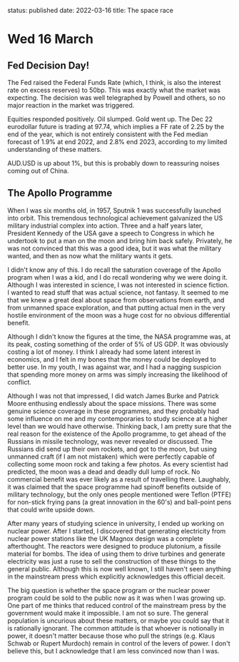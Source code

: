 status: published
date: 2022-03-16
title: The space race

# Wed 16 March

## Fed Decision Day!

The Fed raised the Federal Funds Rate (which, I think, is also the interest rate on excess reserves) to 50bp. 
This was exactly what the market was expecting. 
The decision was well telegraphed by Powell and others, so no major reaction in the market was triggered.

Equities responded positively. Oil slumped. Gold went up. 
The Dec 22 eurodollar future is trading at 97.74, which implies a FF rate of 2.25 by the end of the year, which is not entirely consistent with the Fed median forecast of  1.9% at end 2022, and 2.8% end 2023, according to my limited understanding of these matters.

AUD.USD  is up about 1%, but this is probably down to reassuring noises coming out of China.

## The Apollo Programme

When I was six months old, in 1957, Sputnik 1 was successfully launched into orbit.
This tremendous technological achievement galvanized the US military industrial complex into action. Three and a half years later, President Kennedy of the USA gave a speech to Congress in which he undertook to put a man on the moon and bring him back safely.
Privately, he was not convinced that this was a good idea, but it was what the military wanted, and then as now what the military wants it gets.

I didn't know any of this. I do recall the saturation coverage of the Apollo program when I was a kid, and I do recall wondering why we were doing it. Although I was interested in science, I was not interested in science fiction. I wanted to read stuff that was actual science, not fantasy. It seemed to me that we knew a great deal about space from observations from earth, and from unmanned space exploration, and that putting actual men in the very hostile environment of the moon was a huge cost for no obvious differential benefit.

Although I didn't know the figures at the time, the NASA programme was, at its peak, costing something of the order of 5% of US GDP. It was obviously costing a lot of money. I think I already had some latent interest in economics, and I felt in my bones that the money could be deployed to better use. In my youth, I was against war, and I had a nagging suspicion that spending more money on arms was simply increasing the likelihood of conflict.

Although I was not that impressed, I did watch James Burke and Patrick Moore enthusing endlessly about the space missions. 
There was some genuine science coverage in these programmes, and they probably had some influence on me and my contemporaries to study science at a higher level than we would have otherwise. Thinking back, I am pretty sure that the real reason for the existence of the Apollo programme, to get ahead of the Russians in missile technology, was never revealed or discussed. 
The Russians did send up their own rockets, and got to the moon, but using unmanned craft (if I am not mistaken) which were perfectly capable of collecting some moon rock and taking a few photos. As every scientist had predicted, the moon was a dead and deadly dull lump of rock. No commercial benefit was ever likely as a result of travelling there. 
Laughably, it was claimed that the space programme had spinoff benefits outside of military technology, but the only ones people mentioned were Teflon (PTFE) for non-stick frying pans (a great innovation in the 60's) and ball-point pens that could write upside down.

After many years of studying science in university, I ended up working on nuclear power. After I started, I discovered that generating electricity from nuclear power stations like the UK Magnox design was a complete afterthought. The reactors were designed to produce plutonium, a fissile material for bombs. The idea of using them to drive turbines and generate electricity was just a ruse to sell the construction of these things to the general public. Although this is now well known, I still haven't seen anything in the mainstream press which explicitly acknowledges this official deceit.

The big question is whether the space program or the nuclear power program could be sold to the public now as it was when I was growing up. One part of me thinks that reduced control of the mainstream press by the government would make it impossible. I am not so sure. The general population is uncurious about these matters, or maybe you could say that it is rationally ignorant. The common attitude is that whoever is notionally in power, it doesn't matter because those who pull the strings (e.g. Klaus Schwab or Rupert Murdoch) remain in control of the levers of power. I don't believe this, but I acknowledge that I am less convinced now than I was.


